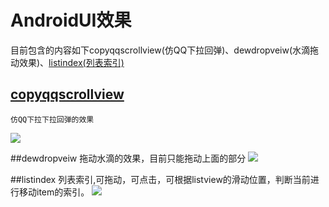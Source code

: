 # AndroidUI效果
  目前包含的内容如下copyqqscrollview(仿QQ下拉回弹)、dewdropveiw(水滴拖动效果)、[listindex(列表索引)](#listindex)
  
  

## [copyqqscrollview](https://github.com/Waylenwang/AndroidUI_Waylen/blob/master/copyqqscrollview/src/main/java/com/copyqqscrollview/project/view/SpringbackScrollView.java)
    仿QQ下拉下拉回弹的效果
![](https://raw.githubusercontent.com/Waylenwang/AndroidUI_Waylen/master/screenpic/cppyQQScrollView.gif)

##dewdropveiw
  拖动水滴的效果，目前只能拖动上面的部分
![](https://raw.githubusercontent.com/Waylenwang/AndroidUI_Waylen/master/screenpic/dewdropview.gif)

##<a name="#listindex">listindex</a>
列表索引,可拖动，可点击，可根据listview的滑动位置，判断当前进行移动item的索引。
![](https://raw.githubusercontent.com/Waylenwang/AndroidUI_Waylen/master/screenpic/indexView.gif)
